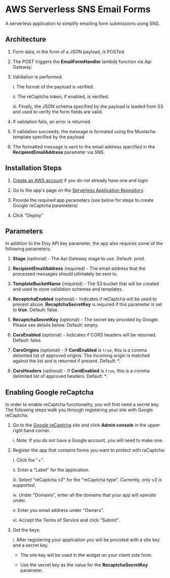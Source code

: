 # AWS Serverless SNS Email Forms

A serverless application to simplify emailing form submissions using SNS.

## Architecture
1.  Form data, in the form of a JSON payload, is POSTed.

2.  The POST triggers the **EmailFormHandler** lambda function via Api Gateway.

3.  Validation is performed.

    i. The format of the payload is verified.

    ii. The reCaptcha token, if enabled, is verified.

    iii. Finally, the JSON  schema specified by the payload is loaded from S3 and used to verify the form fields are 
         valid.

4.  If validation fails, an error is returned.

5.  If validation succeeds, the message is formated using the Mustache template specified by the payload.

5.  The formatted message is sent to the email address specified in the **RecipientEmailAddress** parameter via SNS.

## Installation Steps

1.  [Create an AWS account](https://portal.aws.amazon.com/gp/aws/developer/registration/index.html) if you do not 
    already have one and login

2.  Go to the app's page on the [Serverless Application Repository](https://console.aws.amazon.com/lambda/home?region=us-east-1#/create/app?applicationId=arn:aws:serverlessrepo:us-east-1:771389557967:applications/SnsEmailForms). 

3.  Provide the required app parameters (see below for steps to create Google reCaptcha parameters)

4.  Click "Deploy"

## Parameters

In addition to the Etsy API key parameter, the app also requires some of the following parameters:

1.  **Stage** (optional) - The Api Gateway stage to use. Default: prod.

2.  **RecipientEmailAddress** (required) - The email address that the processed messages should ultimately be sent to.

3.  **TemplateBucketName** (required) - The S3 bucket that will be created and used to store validation schemas and 
    templates.

4.  **RecaptchaEnabled** (optional) - Indicates if reCaptcha will be used to prevent abuse. **RecaptchaSecretKey** is 
    required if this parameter is set to **true**. Default: false.

5.  **RecaptchaSecretKey** (optional) - The secret key provided by Google.  Please see details below. Default: empty.

6.  **CorsEnabled** (optional) - Indicates if CORS headers will be returned. Default: false.

7.  **CorsOrigins** (optional) - If **CordEnabled** is `true`, this is a comma delimited list of approved origins. The 
    incoming origin is matched against the list and is returned if present. Default: *.

8.  **CorsHeaders** (optional) - If **CordEnabled** is `true`, this is a comma delimited list of approved headers. 
    Default: *.

## Enabling Google reCaptcha

In order to enable reCaptcha functionality, you will first need a secret key. The following steps walk you through 
registering your site with Google reCaptcha.

1.  Go to the [Google reCaptcha](https://www.google.com/recaptcha/intro/v3.html) site and click **Admin console** 
    in the upper right hand corner.

    i. Note: If you do not have a Google account, you will need to make one.

2.  Register the app that contains forms you want to protect with reCaptcha:

    i. Click the "+".

    ii. Enter a "Label" for the application.

    iii. Select "reCaptcha v2" for the "reCaptcha type". *Currently, only v2 is supported*.

    iv.  Under "Domains", enter all the domains that your app will operate under.

    v.   Enter you email address under "Owners".

    vi.  Accept the Terms of Service and click "Submit".

3.  Get the keys:

    i.   After registering your application you will be provided with a site key and a secret key.

      -  The site key will be used in the widget on your client side form.

      - Use the secret key as the value for the **RecaptchaSecretKey** parameter.
  